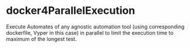 # docker4ParallelExecution
Execute Automates of any agnostic automation tool (using corresponding dockerfile, Vyper in this case) in parallel to limit the execution time to maximum of the longest test.
